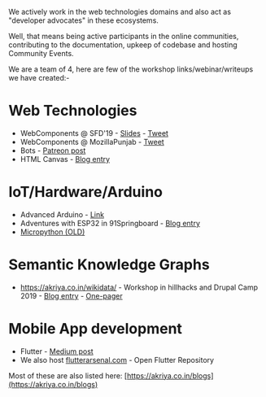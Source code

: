 
We actively work in the web technologies domains and also act as "developer advocates" in these ecosystems. 

Well, that means being active participants in the online communities, contributing to the documentation, upkeep of codebase and hosting Community Events.

We are a team of 4, here are few of the workshop links/webinar/writeups we have created:- 

# Web Technologies
* WebComponents @ SFD'19 - [Slides](https://slides.com/kaaro/web-componentss/) - [Tweet](https://twitter.com/sfdpu/status/1176437856505495552)
* WebComponents @ MozillaPunjab - [Tweet](https://twitter.com/MozPunjab/status/1107232662790569985)
* Bots - [Patreon post](https://www.patreon.com/posts/discord-bot-feed-28033124)
* HTML Canvas - [Blog entry](https://kaaro.akriya.co.in/kCanvas/)

# IoT/Hardware/Arduino
* Advanced Arduino - [Link](https://goo.gl/24u5He)
* Adventures with ESP32 in 91Springboard - [Blog entry](https://akriya.co.in/coke-voting-machine/)
* [Micropython (OLD)](https://www.slideshare.net/karx01/micro-python-pycon-india-2018-proposal-kartik-arora)


# Semantic Knowledge Graphs
* https://akriya.co.in/wikidata/ - Workshop in hillhacks and Drupal Camp 2019 - [Blog entry](https://slides.com/kaaro/wikidata#/) - [One-pager](https://akriya.co.in/wikidata/)

# Mobile App development
* Flutter - [Medium post](https://medium.com/flutterarsenal/build-a-nested-tabbar-in-flutter-7e0cae5cfc7)
* We also host [flutterarsenal.com](https://flutterarsenal.com) - Open Flutter Repository


Most of these are also listed here: [https://akriya.co.in/blogs](https://akriya.co.in/blogs)

